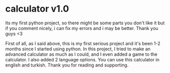 # calculator v1.0
Its my first python project, so there might be some parts you don't like it but if you comment nicely, i can fix my errors and i may be better. Thank you guys <3

First of all, as I said above, this is my first serious project and it's been 1-2 months since I started using python. 
In this project, I tried to make an advanced calculator as much as I could, and I even added a game to the calculator. 
I also added 2 language options. You can use this calculator in english and turkish. Thank you for reading and supporting.

